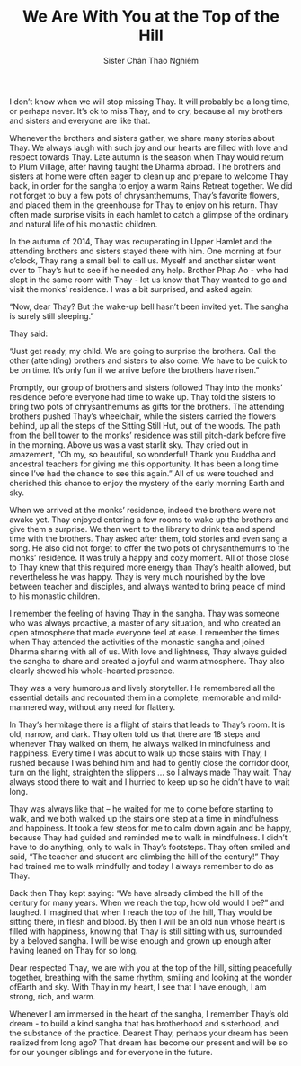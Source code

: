 ﻿---
title: We Are With You at the Top of the Hill
author: Sister Chân Thao Nghiêm
---

I don’t know when we will stop missing Thay. It will probably be a long time, or perhaps never. It’s ok to miss Thay, and to cry, because all my brothers and sisters and everyone are like that.

Whenever the brothers and sisters gather, we share many stories about Thay. We always laugh with such joy and our hearts are filled with love and respect towards Thay. Late autumn is the season when Thay would return to Plum Village, after having taught the Dharma abroad. The brothers and sisters at home were often eager to clean up and prepare to welcome Thay back, in order for the sangha to enjoy a warm Rains Retreat together. We did not forget to buy a few pots of chrysanthemums, Thay’s favorite flowers, and placed them in the greenhouse for Thay to enjoy on his return. Thay often made surprise visits in each hamlet to catch a glimpse of the ordinary and natural life of his monastic children.

In the autumn of 2014, Thay was recuperating in Upper Hamlet and the attending brothers and sisters stayed there with him. One morning at four o’clock, Thay rang a small bell to call us. Myself and another sister went over to Thay’s hut to see if he needed any help. Brother Phap Ao - who had slept in the same room with Thay - let us know that Thay wanted to go and visit the monks’ residence. I was a bit surprised, and asked again:

“Now, dear Thay? But the wake-up bell hasn’t been invited yet. The sangha is surely still sleeping.”

<p class="noIndent">Thay said:</p>

“Just get ready, my child. We are going to surprise the brothers. Call the other (attending) brothers and sisters to also come. We have to be quick to be on time. It’s only fun if we arrive before the brothers have risen.” 

Promptly, our group of brothers and sisters followed Thay into the monks’ residence before everyone had time to wake up. Thay told the sisters to bring two pots of chrysanthemums as gifts for the brothers. The attending brothers pushed Thay’s wheelchair, while the sisters carried the flowers behind, up all the steps of the Sitting Still Hut, out of the woods. The path from the bell tower to the monks’ residence was still pitch-dark before five in the morning. Above us was a vast starlit sky. Thay cried out in amazement, “Oh my, so beautiful, so wonderful! Thank you Buddha and ancestral teachers for giving me this opportunity. It has been a long time since I’ve had the chance to see this again.” All of us were touched and cherished this chance to enjoy the mystery of the early morning Earth and sky. 

When we arrived at the monks’ residence, indeed the brothers were not awake yet. Thay enjoyed entering a few rooms to wake up the brothers and give them a surprise. We then went to the library to drink tea and spend time with the brothers. Thay asked after them, told stories and even sang a song. He also did not forget to offer the two pots of chrysanthemums to the monks’ residence. It was truly a happy and cozy moment. All of those close to Thay knew that this required more energy than Thay’s health allowed, but nevertheless he was happy. Thay is very much nourished by the love between teacher and disciples, and always wanted to bring peace of mind to his monastic children.

I remember the feeling of having Thay in the sangha. Thay was someone who was always proactive, a master of any situation, and who created an open atmosphere that made everyone feel at ease. I remember the times when Thay attended the activities of the monastic sangha and joined Dharma sharing with all of us. With love and lightness, Thay always guided the sangha to share and created a joyful and warm atmosphere. Thay also clearly showed his whole-hearted presence. 

Thay was a very humorous and lively storyteller. He remembered all the essential details and recounted them in a complete, memorable and mild-mannered way, without any need for flattery.

In Thay’s hermitage there is a flight of stairs that leads to Thay’s room. It is old, narrow, and dark. Thay often told us that there are 18 steps and whenever Thay walked on them, he always walked in mindfulness and happiness. Every time I was about to walk up those stairs with Thay, I rushed because I was behind him and had to gently close the corridor door, turn on the light, straighten the slippers … so I always made Thay wait. Thay always stood there to wait and I hurried to keep up so he didn’t have to wait long. 

Thay was always like that – he waited for me to come before starting to walk, and we both walked up the stairs one step at a time in mindfulness and happiness. It took a few steps for me to calm down again and be happy, because Thay had guided and reminded me to walk in mindfulness. I didn’t have to do anything, only to walk in Thay’s footsteps. Thay often smiled and said, “The teacher and student are climbing the hill of the century!” Thay had trained me to walk mindfully and today I always remember to do as Thay. 

Back then Thay kept saying: “We have already climbed the hill of the century for many years. When we reach the top, how old would I be?” and laughed. I imagined that when I reach the top of the hill, Thay would be sitting there, in flesh and blood. By then I will be an old nun whose heart is filled with happiness, knowing that Thay is still sitting with us, surrounded by a beloved sangha. I will be wise enough and grown up enough after having leaned on Thay for so long. 

Dear respected Thay, we are with you at the top of the hill, sitting peacefully together, breathing with the same rhythm, smiling and looking at the wonder ofEarth and sky. With Thay in my heart, I see that I have enough, I am strong, rich, and warm. 

Whenever I am immersed in the heart of the sangha, I remember Thay’s old dream - to build a kind sangha that has brotherhood and sisterhood, and the substance of the practice. Dearest Thay, perhaps your dream has been realized from long ago? That dream has become our present and will be so for our younger siblings and for everyone in the future.